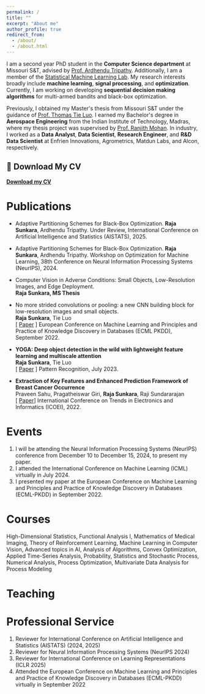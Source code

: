 ```yaml
---
permalink: /
title: ""
excerpt: "About me"
author_profile: true
redirect_from: 
  - /about/
  - /about.html
---
```



I am a second year PhD student in the **Computer Science department** at Missouri S&T, advised by [Prof. Ardhendu Tripathy](https://astripathy.github.io). Additionally, I am a member of the [Statistical Machine Learning Lab](https://sites.mst.edu/smilelab/). My research interests broadly include **machine learning**, **signal processing**, and **optimization**. Currently, I am working on developing **sequential decision making algorithms** for multi-armed bandits and black-box optimization. 

Previously, I obtained my Master's thesis from Missouri S&T under the guidance of [Prof. Thomas Tie Luo](https://tluocs.github.io). I earned my Bachelor's degree in **Aerospace Engineering** from the Indian Institute of Technology, Madras, where my thesis project was supervised by [Prof. Ranjith Mohan](https://home.iitm.ac.in/ranjith.m/md/ranj.html). In industry, I worked as a **Data Analyst**, **Data Scientist**, **Research Engineer**, and **R&D Data Scientist** at Enfrien Innovations, Agrometrics, Matdun Labs, and Alcon, respectively. 

## 📄 Download My CV

[**Download my CV**](Raja_Nov.pdf) 



Publications
======

+ Adaptive Partitioning Schemes for Black-Box Optimization. **Raja Sunkara**, Ardhendu Tripathy. Under Review, International Conference on Artificial Intelligence and Statistics (AISTATS), 2025.

+ Adaptive Partitioning Schemes for Black-Box Optimization. **Raja Sunkara**, Ardhendu Tripathy. Workshop on Optimization for Machine Learning, 38th Conference on Neural Information Processing Systems (NeurIPS), 2024.

+ Computer Vision in Adverse Conditions: Small Objects, Low-Resolution Images, and Edge Deployment. <br/>
**Raja Sunkara, MS Thesis**

+ No more strided convolutions or pooling: a new CNN building block for low-resolution images and small objects. <br/>
**Raja Sunkara**, Tie Luo <br/>
[ [Paper](https://arxiv.org/abs/2208.03641) ]
European Conference on Machine Learning and Principles and Practice of Knowledge Discovery in Databases (ECML PKDD), September 2022.

+ **YOGA: Deep object detection in the wild with lightweight feature learning and multiscale attention** <br/>
**Raja Sunkara**, Tie Luo <br/>
[ [Paper](https://www.sciencedirect.com/science/article/pii/S0031320323001516?via%3Dihub) ]
Pattern Recognition, July 2023.

+ **Extraction of Key Features and Enhanced Prediction Framework of Breast Cancer Occurrence** <br/>
Praveen Sahu, Pragatheiswar Giri, **Raja Sunkara**, Raji Sundararajan <br/>
[ [Paper](https://ieeexplore.ieee.org/abstract/document/9777165)]
International Conference on Trends in Electronics and Informatics (ICOEI), 2022.


Events
======

1. I will be attending the Neural Information Processing Systems (NeurIPS) conference from December 10 to December 15, 2024, to present my paper.
1. I attended the International Conference on Machine Learning (ICML) virtually in July 2024.
1. I presented my paper at the European Conference on Machine Learning and Principles and Practice of Knowledge Discovery in Databases (ECML-PKDD) in September 2022.

Courses
======

High-Dimensional Statistics, Functional Analysis I, Mathematics of Medical Imaging, Theory of Reinforcement Learning, Machine Learning in Computer Vision, Advanced topics in AI, Analysis of Algorithms, Convex Optimization, Applied Time-Series Analysis,  Probability, Statistics and Stochastic Process, Numerical Analysis, Process Optimization, Multivariate Data Analysis for Process Modeling


Teaching
======

Professional Service
======
1. Reviewer for International Conference on Artificial Intelligence and Statistics (AISTATS) (2024, 2025)
1. Reviewer for Neural Information Processing Systems (NeurIPS 2024)
1. Reviewer for International Conference on Learning Representations (ICLR 2025)
1. Attended the European Conference on Machine Learning and Principles and Practice of Knowledge Discovery in Databases (ECML-PKDD) virtually in September 2022


